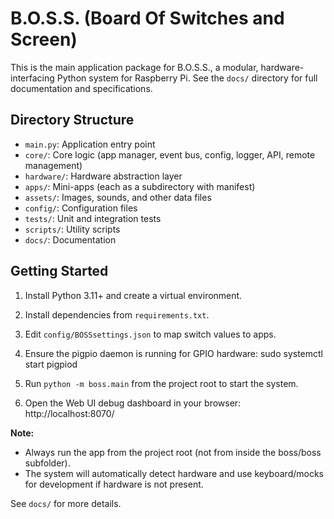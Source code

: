 # B.O.S.S. (Board Of Switches and Screen)

This is the main application package for B.O.S.S., a modular, hardware-interfacing Python system for Raspberry Pi. See the `docs/` directory for full documentation and specifications.

## Directory Structure
- `main.py`: Application entry point
- `core/`: Core logic (app manager, event bus, config, logger, API, remote management)
- `hardware/`: Hardware abstraction layer
- `apps/`: Mini-apps (each as a subdirectory with manifest)
- `assets/`: Images, sounds, and other data files
- `config/`: Configuration files
- `tests/`: Unit and integration tests
- `scripts/`: Utility scripts
- `docs/`: Documentation


## Getting Started
1. Install Python 3.11+ and create a virtual environment.
2. Install dependencies from `requirements.txt`.
3. Edit `config/BOSSsettings.json` to map switch values to apps.
4. Ensure the pigpio daemon is running for GPIO hardware:
   sudo systemctl start pigpiod
5. Run `python -m boss.main` from the project root to start the system.

6. Open the Web UI debug dashboard in your browser:
   http://localhost:8070/

**Note:**
- Always run the app from the project root (not from inside the boss/boss subfolder).
- The system will automatically detect hardware and use keyboard/mocks for development if hardware is not present.

See `docs/` for more details.
